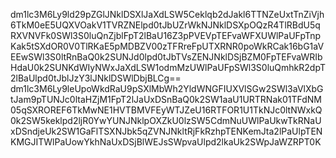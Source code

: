 dm1lc3M6Ly9ld29pZGlJNklDSXlJaXdLSW5Ceklqb2dJakl6TTNZeUxtTnZiVjh6TkM0eE5UQXVOakV1TVRZNElpd0tJbUZrWkNJNklDSXpOQzR4TlRBdU5qRXVNVFk0SWl3S0luQnZjblFpT2lBaU16Z3pPVEVpTEFvaWFXUWlPaUFpTnpKak5tSXdOR0V0TlRKaE5pMDBZV00zTFRreFpUTXRNR0poWkRCak16bG1aVEEwSWl3S0ltRnBaQ0k2SUNJd0lpd0tJbTVsZENJNklDSjBZM0FpTEFvaWRIbHdaU0k2SUNKdWIyNWxJaXdLSW1odmMzUWlPaUFpSWl3S0luQmhkR2dpT2lBaUlpd0tJblJzY3lJNklDSWlDbjBLCg==
dm1lc3M6Ly9leUpoWkdRaU9pSXlMbWh2YldWNGFIUXVlSGw2SWl3aVlXbGtJam9pTUNJc0ltaHZjM1FpT2lJaUxDSnBaQ0k2SW1aaU1URTRNak01TFdNM05qSXROREF6TkMwNE1HVTBMVFEyWTJZeU16RTFOR1U1TkNJc0ltNWxkQ0k2SW5keklpd2ljR0YwYUNJNklpOXZkU0lzSW5CdmNuUWlPaUkwTkRNaUxDSndjeUk2SW1GaFlTSXNJbk5qZVNJNkltRjFkRzhpTENKemJta2lPaUlpTENKMGJITWlPaUowYkhNaUxDSjBlWEJsSWpvaUlpd2lkaUk2SWpJaWZRPT0K
